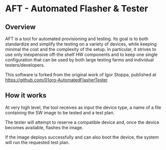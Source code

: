 AFT - Automated Flasher & Tester
================================

Overview
--------
AFT is a tool for automated provisioning and testing.
Its goal is to both standardize and simplify the testing on a variety
of devices, while keeping minimal the cost and the complexity of the
setup. In particular, it strives to use only inexpensive off-the shelf
HW components and to keep one single configuration that can be used
by both large testing farms and individual testers/developers.

This software is forked from the original work of Igor Stoppa, published
at https://github.com/01org-AutomatedFlasherTester


How it works
------------
At very high level, the tool receives as input the device type, 
a name of a file containing the SW image to be tested and a test plan.

The tester will attempt to reserve a compatible device and, once the
device becomes available, flashes the image.

If the image deploys successfully and can also boot the device, the
system will run the requested test plan.

